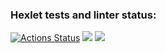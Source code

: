 ### Hexlet tests and linter status:
[![Actions Status](https://github.com/alex-smollett/fullstack-javascript-project-44/workflows/hexlet-check/badge.svg)](https://github.com/alex-smollett/fullstack-javascript-project-44/actions)
<a href="https://codeclimate.com/github/alex-smollett/fullstack-javascript-project-44/maintainability"><img src="https://api.codeclimate.com/v1/badges/a24d537090fb981ca637/maintainability" /></a>
<a href="https://asciinema.org/a/DYrHTWm9DAxmhZJpxDYYY3eEv" target="_blank"><img src="https://asciinema.org/a/DYrHTWm9DAxmhZJpxDYYY3eEv.svg" /></a>
